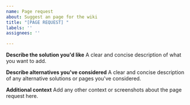 ```yaml
---
name: Page request
about: Suggest an page for the wiki
title: "[PAGE REQUEST] "
labels: ''
assignees: ''

---
```


**Describe the solution you'd like**
A clear and concise description of what you want to add.

**Describe alternatives you've considered**
A clear and concise description of any alternative solutions or pages you've considered.

**Additional context**
Add any other context or screenshots about the page request here.
